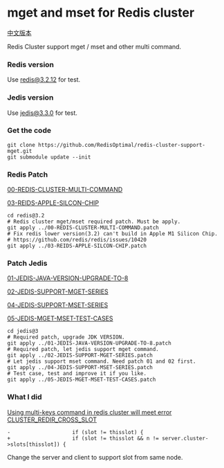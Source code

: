 # mget and mset for Redis cluster
[中文版本](./README.chn.md)


Redis Cluster support mget / mset and other multi command.

### Redis version
Use redis@3.2.12 for test.

### Jedis version
Use jedis@3.3.0 for test.

### Get the code

```
git clone https://github.com/RedisOptimal/redis-cluster-support-mget.git
git submodule update --init
```

### Redis Patch
[00-REDIS-CLUSTER-MULTI-COMMAND](./00-REDIS-CLUSTER-MULTI-COMMAND.patch) 


[03-REIDS-APPLE-SILCON-CHIP](./03-REIDS-APPLE-SILCON-CHIP.patch)
```
cd redis@3.2
# Redis cluster mget/mset required patch. Must be apply.
git apply ../00-REDIS-CLUSTER-MULTI-COMMAND.patch
# Fix redis lower version(3.2) can't build in Apple M1 Silicon Chip.
# https://github.com/redis/redis/issues/10420
git apply ../03-REIDS-APPLE-SILCON-CHIP.patch
```

### Patch Jedis
[01-JEDIS-JAVA-VERSION-UPGRADE-TO-8](./01-JEDIS-JAVA-VERSION-UPGRADE-TO-8.patch)


[02-JEDIS-SUPPORT-MGET-SERIES](./02-JEDIS-SUPPORT-MGET-SERIES.patch)


[04-JEDIS-SUPPORT-MSET-SERIES](./04-JEDIS-SUPPORT-MSET-SERIES.patch)


[05-JEDIS-MGET-MSET-TEST-CASES](./05-JEDIS-MGET-MSET-TEST-CASES.patch)
```
cd jedis@3
# Required patch, upgrade JDK VERSION.
git apply ../01-JEDIS-JAVA-VERSION-UPGRADE-TO-8.patch
# Required patch, let jedis support mget command.
git apply ../02-JEDIS-SUPPORT-MGET-SERIES.patch
# Let jedis support mset command. Need patch 01 and 02 first.
git apply ../04-JEDIS-SUPPORT-MSET-SERIES.patch
# Test case, test and improve it if you like.
git apply ../05-JEDIS-MGET-MSET-TEST-CASES.patch
```

### What I did
[Using multi-keys command in redis cluster will meet error CLUSTER_REDIR_CROSS_SLOT](https://github.com/redis/redis/issues/9576)

```
-                    if (slot != thisslot) {
+                    if (slot != thisslot && n != server.cluster->slots[thisslot]) {
```
Change the server and client to support slot from same node.